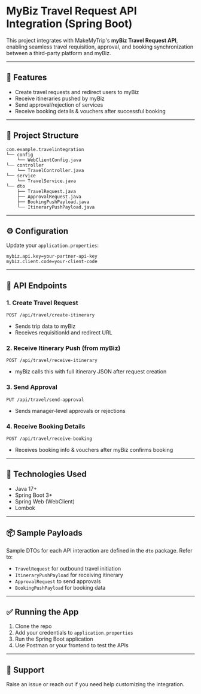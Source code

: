 # MyBiz Travel Request API Integration (Spring Boot)

This project integrates with MakeMyTrip's **myBiz Travel Request API**, enabling seamless travel requisition, approval, and booking synchronization between a third-party platform and myBiz.

---

## 🚀 Features

* Create travel requests and redirect users to myBiz
* Receive itineraries pushed by myBiz
* Send approval/rejection of services
* Receive booking details & vouchers after successful booking

---

## 📁 Project Structure

```
com.example.travelintegration
└── config
    └── WebClientConfig.java
└── controller
    └── TravelController.java
└── service
    └── TravelService.java
└── dto
    ├── TravelRequest.java
    ├── ApprovalRequest.java
    ├── BookingPushPayload.java
    └── ItineraryPushPayload.java
```

---

## ⚙️ Configuration

Update your `application.properties`:

```properties
mybiz.api.key=your-partner-api-key
mybiz.client.code=your-client-code
```

---

## 🔗 API Endpoints

### 1. Create Travel Request

```
POST /api/travel/create-itinerary
```

* Sends trip data to myBiz
* Receives requisitionId and redirect URL

### 2. Receive Itinerary Push (from myBiz)

```
POST /api/travel/receive-itinerary
```

* myBiz calls this with full itinerary JSON after request creation

### 3. Send Approval

```
PUT /api/travel/send-approval
```

* Sends manager-level approvals or rejections

### 4. Receive Booking Details

```
POST /api/travel/receive-booking
```

* Receives booking info & vouchers after myBiz confirms booking

---

## 🧰 Technologies Used

* Java 17+
* Spring Boot 3+
* Spring Web (WebClient)
* Lombok

---

## 📦 Sample Payloads

Sample DTOs for each API interaction are defined in the `dto` package. Refer to:

* `TravelRequest` for outbound travel initiation
* `ItineraryPushPayload` for receiving itinerary
* `ApprovalRequest` to send approvals
* `BookingPushPayload` for booking data

---

## ✅ Running the App

1. Clone the repo
2. Add your credentials to `application.properties`
3. Run the Spring Boot application
4. Use Postman or your frontend to test the APIs
---
## 🙋 Support

Raise an issue or reach out if you need help customizing the integration.

